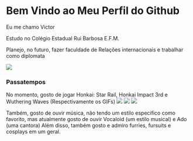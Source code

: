 # **Bem Vindo ao Meu Perfil do Github**

Eu me chamo Victor

Estudo no Colégio Estadual Rui Barbosa E.F.M.

Planejo, no futuro, fazer faculdade de Relações internacionais e trabalhar como diplomata

![](https://media1.tenor.com/m/ODHAEjGB9KsAAAAC/hold-the-flag-wethe15.gif)

### Passatempos

No momento, gosto de jogar Honkai: Star Rail, Honkai Impact 3rd e Wuthering Waves (Respectivamente os GIFs)
![](https://media1.tenor.com/m/zVeklcxRPXUAAAAC/sparkle-hanabi.gif) ![](https://media1.tenor.com/m/PkrCjXoWcaoAAAAd/herrscher-of-humanity-elysia-because-of-you-flamechasers-honkai.gif) 
![](https://media1.tenor.com/m/Mu5jefj-l_AAAAAd/wuthering-waves-wuwa.gif)

Também, gosto de ouvir música, não tendo um estilo especifico como favorito, mas atualmente gosto de ouvir Vocaloid (um estilo musical) e Ado (uma cantora)
Além disso, também gosto e admiro furries, fursuits e cosplays em um geral.
